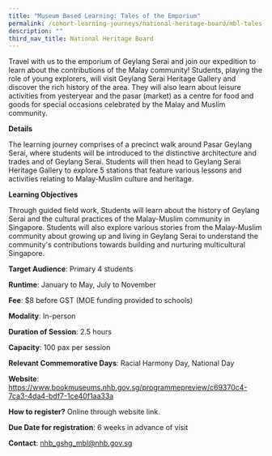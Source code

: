 ```yaml
---
title: "Museum Based Learning: Tales of the Emporium"
permalink: /cohort-learning-journeys/national-heritage-board/mbl-tales-of-the-emporium/
description: ""
third_nav_title: National Heritage Board
---
```

Travel with us to the emporium of Geylang Serai and join our expedition to learn about the contributions of the Malay community! Students, playing the role of young explorers, will visit Geylang Serai Heritage Gallery and discover the rich history of the area. They will also learn about leisure activities from yesteryear and the pasar (market) as a centre for food and goods for special occasions celebrated by the Malay and Muslim community.

**Details**

The learning journey comprises of a precinct walk around Pasar Geylang Serai, where students will be introduced to the distinctive architecture and trades and of Geylang Serai. Students will then head to Geylang Serai Heritage Gallery to explore 5 stations that feature various lessons and activities relating to Malay-Muslim culture and heritage.

**Learning Objectives**

Through guided field work, Students will learn about the history of Geylang Serai and the cultural practices of the Malay-Muslim community in Singapore. Students will  also explore various stories from the Malay-Muslim community about growing up and living in Geylang Serai to understand the community's contributions towards building and nurturing multicultural Singapore.

**Target Audience**: Primary 4 students

**Runtime**: January to May, July to November

**Fee**: $8 before GST (MOE funding provided to schools)		

**Modality**: In-person
		
**Duration of Session**: 2.5 hours 		

**Capacity**: 100 pax per session		
		
**Relevant Commemorative Days**: Racial Harmony Day, National Day	

**Website**: https://www.bookmuseums.nhb.gov.sg/programmepreview/c69370c4-7ca3-4da4-bdf7-1ce40f1aa33a

**How to register?** Online through website link.

**Due Date for registration**: 6 weeks in advance of visit		
		
**Contact**: nhb_gshg_mbl@nhb.gov.sg